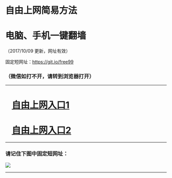 ﻿# 自由上网简易方法

# 电脑、手机一键翻墙

（2017/10/09 更新，网址有效）

固定短网址：https://git.io/free99

### （微信如打不开，请转到浏览器打开）


***





# &nbsp;&nbsp; <a href="http://ft158606204.fwq-tz-1001.info/fwqtz01.html?t=100900115255 " target="_blank">自由上网入口1</a>
# &nbsp;&nbsp; <a href="http://ft2183323078.fwq-tz-1002.info/fwqtz02.html?t=10090019088 " target="_blank">自由上网入口2</a>
***

### 请记住下图中固定短网址：

<img src="https://s3-us-west-2.amazonaws.com/fwq-1001/yjfq-20170905okok.png" /> 


***

